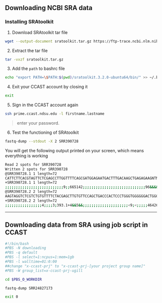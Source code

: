 ## Downloading NCBI SRA data

### Installing SRAtoolkit
1) Download SRAtoolkit tar file
```bash
wget --output-document sratoolkit.tar.gz https://ftp-trace.ncbi.nlm.nih.gov/sra/sdk/current/sratoolkit.current-ubuntu64.tar.gz
```

2) Extract the tar file
```bash
tar -vxzf sratoolkit.tar.gz
```

3) Add the `path` to bashrc file
```bash
echo "export PATH=\$PATH:$(pwd)/sratoolkit.3.2.0-ubuntu64/bin/" >> ~/.bashrc
```

4) Exit your CCAST account by closing it
```bash
exit
```

5) Sign in the CCAST account again
```bash
ssh prime.ccast.ndsu.edu -l firstname.lastname
```
> enter your password.

6) Test the functioning of SRAtoolkit
```bash
fastq-dump --stdout -X 2 SRR390728
```

You will get the following output printed on your screen, which means everything is working 
```bash
Read 2 spots for SRR390728
Written 2 spots for SRR390728
@SRR390728.1 1 length=72
CATTCTTCACGTAGTTCTCGAGCCTTGGTTTTCAGCGATGGAGAATGACTTTGACAAGCTGAGAGAAGNTNC
+SRR390728.1 1 length=72
;;;;;;;;;;;;;;;;;;;;;;;;;;;9;;665142;;;;;;;;;;;;;;;;;;;;;;;;;;;;;96&&&&(
@SRR390728.2 2 length=72
AAGTAGGTCTCGTCTGTGTTTTCTACGAGCTTGTGTTCCAGCTGACCCACTCCCTGGGTGGGGGGACTGGGT
+SRR390728.2 2 length=72
;;;;;;;;;;;;;;;;;4;;;;3;393.1+4&&5&&;;;;;;;;;;;;;;;;;;;;;<9;<;;;;;464262
```

---

## Downloading data from SRA using job script in CCAST

```bash
#!/bin/bash
#PBS -N downloading
#PBS -q default
#PBS -l select=1:ncpus=1:mem=1gb
#PBS -l walltime=01:0:00
##change "x-ccast-prj" to "x-ccast-prj-[your project group name]"
#PBS -W group_list=x-ccast-prj-ugill

cd $PBS_O_WORKDIR

fastq-dump SRR24827173

exit 0
```